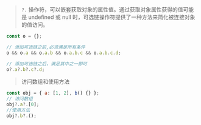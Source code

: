 > `?.` 操作符，可以嵌套获取对象的属性值。通过获取对象属性获得的值可能是 undefined 或 null 时，可选链操作符提供了一种方法来简化被连接对象的值访问。

```js
const o = {};

// 添加可选链之前,必须满足所有条件
o && o.a && o.a.b && o.a.b.c && o.a.b.c.d;

// 添加可选链之后，满足其中之一即可
o?.a?.b?.c?.d;
```

> 访问数组和使用方法

```js
const obj = { a: [1, 2], b() {} };
// 访问数组
obj?.a?.[0];
//使用方法
obj?.b?.();
```









